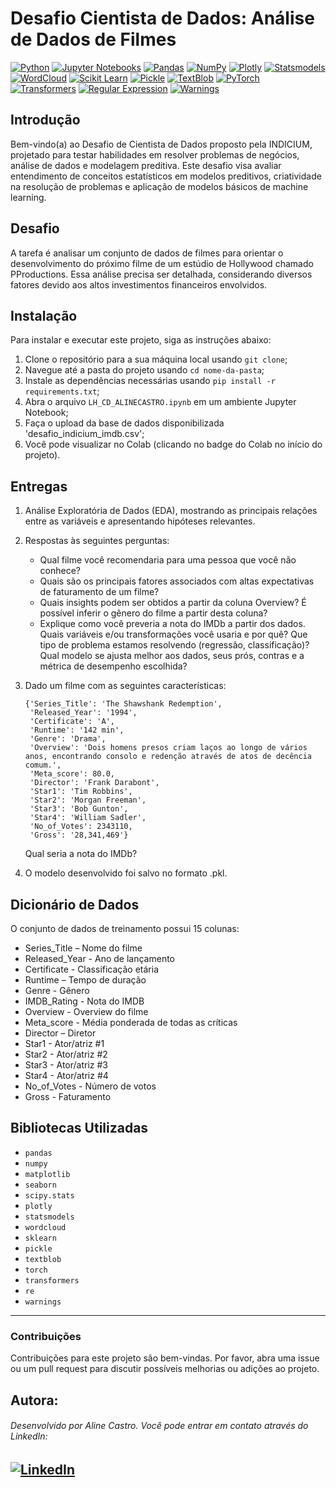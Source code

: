# Desafio Cientista de Dados: Análise de Dados de Filmes

[![Python](https://img.shields.io/badge/Python-3776AB?style=for-the-badge&logo=python&logoColor=white)](https://www.python.org/)
[![Jupyter Notebooks](https://img.shields.io/badge/Jupyter_Notebooks-F37626?style=for-the-badge&logo=jupyter&logoColor=white)](https://jupyter.org/)
[![Pandas](https://img.shields.io/badge/Pandas-150458?style=for-the-badge&logo=pandas&logoColor=white)](https://pandas.pydata.org/)
[![NumPy](https://img.shields.io/badge/NumPy-013243?style=for-the-badge&logo=numpy&logoColor=white)](https://numpy.org/)
[![Plotly](https://img.shields.io/badge/Plotly-40BFFF?style=for-the-badge&logo=plotly&logoColor=white)](https://plotly.com/)
[![Statsmodels](https://img.shields.io/badge/Statsmodels-757575?style=for-the-badge)](https://www.statsmodels.org/)
[![WordCloud](https://img.shields.io/badge/WordCloud-2C3E50?style=for-the-badge)](https://github.com/amueller/word_cloud)
[![Scikit Learn](https://img.shields.io/badge/Scikit_Learn-F7931E?style=for-the-badge&logo=scikit-learn&logoColor=white)](https://scikit-learn.org/)
[![Pickle](https://img.shields.io/badge/Pickle-FFD700?style=for-the-badge)](https://docs.python.org/3/library/pickle.html)
[![TextBlob](https://img.shields.io/badge/TextBlob-15AABF?style=for-the-badge)](https://textblob.readthedocs.io/)
[![PyTorch](https://img.shields.io/badge/PyTorch-EE4C2C?style=for-the-badge&logo=pytorch&logoColor=white)](https://pytorch.org/)
[![Transformers](https://img.shields.io/badge/Transformers-54B689?style=for-the-badge)](https://huggingface.co/transformers/)
[![Regular Expression](https://img.shields.io/badge/Regular_Expression-4D4D4D?style=for-the-badge)](https://docs.python.org/3/library/re.html)
[![Warnings](https://img.shields.io/badge/Warnings-FFA500?style=for-the-badge)](https://docs.python.org/3/library/warnings.html)


## Introdução

Bem-vindo(a) ao Desafio de Cientista de Dados proposto pela INDICIUM, projetado para testar habilidades em resolver problemas de negócios, análise de dados e modelagem preditiva. Este desafio visa avaliar entendimento de conceitos estatísticos em modelos preditivos, criatividade na resolução de problemas e aplicação de modelos básicos de machine learning.

## Desafio

A tarefa é analisar um conjunto de dados de filmes para orientar o desenvolvimento do próximo filme de um estúdio de Hollywood chamado PProductions. Essa análise precisa ser detalhada, considerando diversos fatores devido aos altos investimentos financeiros envolvidos.


## Instalação

Para instalar e executar este projeto, siga as instruções abaixo:

1. Clone o repositório para a sua máquina local usando `git clone`;
2. Navegue até a pasta do projeto usando `cd nome-da-pasta`;
3. Instale as dependências necessárias usando `pip install -r requirements.txt`;
4. Abra o arquivo `LH_CD_ALINECASTRO.ipynb` em um ambiente Jupyter Notebook;
5. Faça o upload da base de dados disponibilizada 'desafio_indicium_imdb.csv';
6. Você pode visualizar no Colab (clicando no badge do Colab no início do projeto).

## Entregas

1. Análise Exploratória de Dados (EDA), mostrando as principais relações entre as variáveis e apresentando hipóteses relevantes.

2. Respostas às seguintes perguntas:
   - Qual filme você recomendaria para uma pessoa que você não conhece?
   - Quais são os principais fatores associados com altas expectativas de faturamento de um filme?
   - Quais insights podem ser obtidos a partir da coluna Overview? É possível inferir o gênero do filme a partir desta coluna?
   - Explique como você preveria a nota do IMDb a partir dos dados. Quais variáveis e/ou transformações você usaria e por quê? Que tipo de problema estamos resolvendo (regressão, classificação)? Qual modelo se ajusta melhor aos dados, seus prós, contras e a métrica de desempenho escolhida?

3. Dado um filme com as seguintes características:
   ```
   {'Series_Title': 'The Shawshank Redemption',
    'Released_Year': '1994',
    'Certificate': 'A',
    'Runtime': '142 min',
    'Genre': 'Drama',
    'Overview': 'Dois homens presos criam laços ao longo de vários anos, encontrando consolo e redenção através de atos de decência comum.',
    'Meta_score': 80.0,
    'Director': 'Frank Darabont',
    'Star1': 'Tim Robbins',
    'Star2': 'Morgan Freeman',
    'Star3': 'Bob Gunton',
    'Star4': 'William Sadler',
    'No_of_Votes': 2343110,
    'Gross': '28,341,469'}
   ```
   Qual seria a nota do IMDb?

4. O modelo desenvolvido foi salvo no formato .pkl.

## Dicionário de Dados

O conjunto de dados de treinamento possui 15 colunas:
* Series_Title – Nome do filme
* Released_Year - Ano de lançamento
* Certificate - Classificação etária
* Runtime – Tempo de duração
* Genre - Gênero
* IMDB_Rating - Nota do IMDB
* Overview - Overview do filme
* Meta_score - Média ponderada de todas as críticas 
* Director – Diretor
* Star1 - Ator/atriz #1
* Star2 - Ator/atriz #2
* Star3 - Ator/atriz #3
* Star4 - Ator/atriz #4
* No_of_Votes - Número de votos
* Gross - Faturamento

## Bibliotecas Utilizadas

- `pandas`
- `numpy`
- `matplotlib`
- `seaborn`
- `scipy.stats`
- `plotly`
- `statsmodels`
- `wordcloud`
- `sklearn`
- `pickle`
- `textblob`
- `torch`
- `transformers`
- `re`
- `warnings`

___
### Contribuições

Contribuições para este projeto são bem-vindas. Por favor, abra uma issue ou um pull request para discutir possíveis melhorias ou adições ao projeto.

## Autora:

###### Desenvolvido por Aline Castro. Você pode entrar em contato através do LinkedIn:<br>
[![LinkedIn](https://img.shields.io/badge/linkedin-%230077B5.svg?style=for-the-badge&logo=linkedin&logoColor=white)](https://www.linkedin.com/in/alinecastrosantos/)
---

